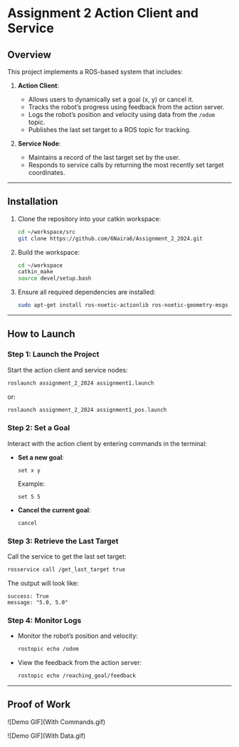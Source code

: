 # **Assignment 2 Action Client and Service**

## **Overview**
This project implements a ROS-based system that includes:
1. **Action Client**:
   - Allows users to dynamically set a goal (x, y) or cancel it.
   - Tracks the robot’s progress using feedback from the action server.
   - Logs the robot’s position and velocity using data from the `/odom` topic.
   - Publishes the last set target to a ROS topic for tracking.

2. **Service Node**:
   - Maintains a record of the last target set by the user.
   - Responds to service calls by returning the most recently set target coordinates.

---

## **Installation**
1. Clone the repository into your catkin workspace:
   ```bash
   cd ~/workspace/src
   git clone https://github.com/6Naira6/Assignment_2_2024.git
   ```

2. Build the workspace:
   ```bash
   cd ~/workspace
   catkin_make
   source devel/setup.bash
   ```

3. Ensure all required dependencies are installed:
   ```bash
   sudo apt-get install ros-noetic-actionlib ros-noetic-geometry-msgs ros-noetic-std-msgs ros-noetic-std-srvs ros-noetic-nav-msgs
   ```

---

## **How to Launch**

### **Step 1: Launch the Project**
Start the action client and service nodes:
```bash
roslaunch assignment_2_2024 assignment1.launch
```
or:
```bash
roslaunch assignment_2_2024 assignment1_pos.launch
```

### **Step 2: Set a Goal**
Interact with the action client by entering commands in the terminal:
- **Set a new goal**:  
  ```plaintext
  set x y
  ```
  Example:
  ```plaintext
  set 5 5
  ```

- **Cancel the current goal**:  
  ```plaintext
  cancel
  ```

### **Step 3: Retrieve the Last Target**
Call the service to get the last set target:
```bash
rosservice call /get_last_target true
```

The output will look like:
```plaintext
success: True
message: "5.0, 5.0"
```

### **Step 4: Monitor Logs**
- Monitor the robot’s position and velocity:
  ```bash
  rostopic echo /odom
  ```
- View the feedback from the action server:
  ```bash
  rostopic echo /reaching_goal/feedback
  ```

---

## **Proof of Work**

![Demo GIF](With Commands.gif)


![Demo GIF](With Data.gif)

